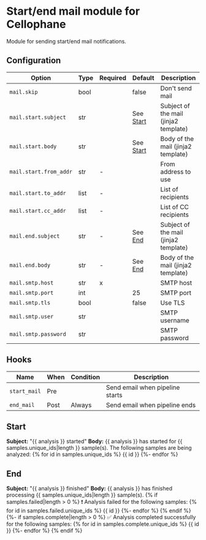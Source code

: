 # Start/end mail module for Cellophane

Module for sending start/end mail notifications.

## Configuration

Option                 | Type | Required | Default             | Description
-----------------------|------|----------|---------------------|-------------
`mail.skip`            | bool |          | false               | Don't send mail
`mail.start.subject`   | str  |          | See [Start](#Start) | Subject of the mail (jinja2 template)
`mail.start.body`      | str  |          | See [Start](#Start) | Body of the mail (jinja2 template)
`mail.start.from_addr` | str  | -        |                     | From address to use
`mail.start.to_addr`   | list | -        |                     | List of recipients
`mail.start.cc_addr`   | list | -        |                     | List of CC recipients
`mail.end.subject`     | str  | -        | See [End](#End)     | Subject of the mail (jinja2 template)
`mail.end.body`        | str  | -        | See [End](#End)     | Body of the mail (jinja2 template)
`mail.smtp.host`       | str  | x        |                     | SMTP host
`mail.smtp.port`       | int  |          | 25                  | SMTP port
`mail.smtp.tls`        | bool |          | false               | Use TLS
`mail.smtp.user`       | str  |          |                     | SMTP username
`mail.smtp.password`   | str  |          |                     | SMTP password

## Hooks

Name                   | When | Condition | Description
-----------------------|------|-----------|-------------
`start_mail`           | Pre  |           | Send email when pipeline starts
`end_mail`             | Post | Always    | Send email when pipeline ends

## Start

**Subject:** "{{ analysis }} started"
**Body:**
{{ analysis }} has started for {{ samples.unique_ids|length }} sample(s).
The following samples are being analyzed:
{% for id in samples.unique_ids %}
{{ id }}
{%- endfor %}

## End

**Subject:** "{{ analysis }} finished"
**Body:**
{{ analysis }} has finished processing {{ samples.unique_ids|length }} sample(s).
{% if samples.failed|length > 0 %}
❗️ Analysis failed for the following samples:
{% for id in samples.failed.unique_ids %}
{{ id }}
{%- endfor %}
{% endif %}
{%- if samples.complete|length > 0 %}
✅ Analysis completed successfully for the following samples:
{% for id in samples.complete.unique_ids %}
{{ id }}
{%- endfor %}
{% endif %}